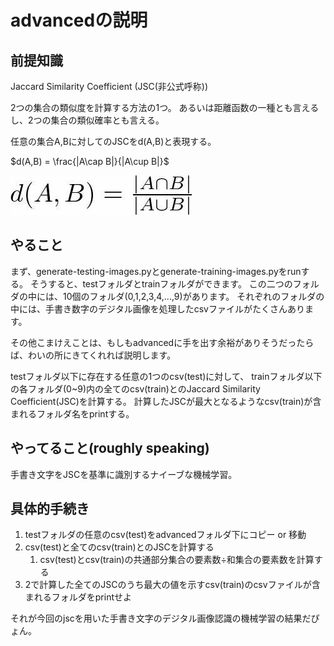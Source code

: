 # advancedの説明

## 前提知識

Jaccard Similarity Coefficient (JSC(非公式呼称))

2つの集合の類似度を計算する方法の1つ。
あるいは距離函数の一種とも言えるし、2つの集合の類似確率とも言える。

任意の集合A,Bに対してのJSCをd(A,B)と表現する。

$d(A,B) = \frac{|A\cap B|}{|A\cup B|}$

![JSCの定義式](jsc_def.jpg)

## やること

まず、generate-testing-images.pyとgenerate-training-images.pyをrunする。
そうすると、testフォルダとtrainフォルダができます。
この二つのフォルダの中には、10個のフォルダ(0,1,2,3,4,...,9)があります。
それぞれのフォルダの中には、手書き数字のデジタル画像を処理したcsvファイルがたくさんあります。

その他こまけえことは、もしもadvancedに手を出す余裕がありそうだったらば、わいの所にきてくれれば説明します。

testフォルダ以下に存在する任意の1つのcsv(test)に対して、
trainフォルダ以下の各フォルダ(0~9)内の全てのcsv(train)とのJaccard Similarity Coefficient(JSC)を計算する。
計算したJSCが最大となるようなcsv(train)が含まれるフォルダ名をprintする。


## やってること(roughly speaking)

手書き文字をJSCを基準に識別するナイーブな機械学習。


## 具体的手続き

1. testフォルダの任意のcsv(test)をadvancedフォルダ下にコピー or 移動
2. csv(test)と全てのcsv(train)とのJSCを計算する
    1. csv(test)とcsv(train)の共通部分集合の要素数÷和集合の要素数を計算する
3. 2で計算した全てのJSCのうち最大の値を示すcsv(train)のcsvファイルが含まれるフォルダをprintせよ

それが今回のjscを用いた手書き文字のデジタル画像認識の機械学習の結果だぴょん。

